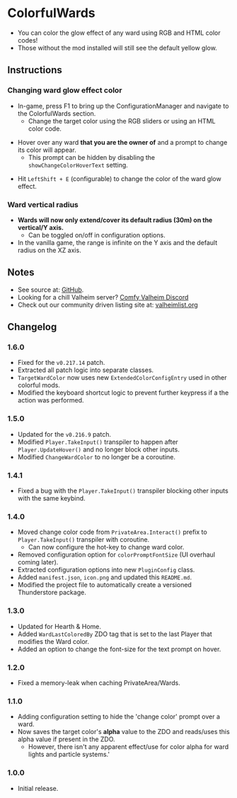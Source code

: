# ColorfulWards

  * You can color the glow effect of any ward using RGB and HTML color codes!
  * Those without the mod installed will still see the default yellow glow.

## Instructions

### Changing ward glow effect color

  * In-game, press F1 to bring up the ConfigurationManager and navigate to the ColorfulWards section.
    * Change the target color using the RGB sliders or using an HTML color code.

  - Hover over any ward **that you are the owner of** and a prompt to change its color will appear.
    - This prompt can be hidden by disabling the `showChangeColorHoverText` setting.

  * Hit `LeftShift + E` (configurable) to change the color of the ward glow effect.

### Ward vertical radius

  * **Wards will now only extend/cover its default radius (30m) on the vertical/Y axis.**
    * Can be toggled on/off in configuration options.
  * In the vanilla game, the range is infinite on the Y axis and the default radius on the XZ axis.

## Notes

  * See source at: [GitHub](https://github.com/redseiko/ComfyMods/tree/main/ColorfulLights).
  * Looking for a chill Valheim server? [Comfy Valheim Discord](https://discord.gg/ameHJz5PFk)
  * Check out our community driven listing site at: [valheimlist.org](https://valheimlist.org/)

## Changelog

### 1.6.0

  * Fixed for the `v0.217.14` patch.
  * Extracted all patch logic into separate classes.
  * `TargetWardColor` now uses new `ExtendedColorConfigEntry` used in other colorful mods.
  * Modified the keyboard shortcut logic to prevent further keypress if a the action was performed.

### 1.5.0

  * Updated for the `v0.216.9` patch.
  * Modified `Player.TakeInput()` transpiler to happen after `Player.UpdateHover()` and no longer block other inputs.
  * Modified `ChangeWardColor` to no longer be a coroutine.

### 1.4.1

  * Fixed a bug with the `Player.TakeInput()` transpiler blocking other inputs with the same keybind.

### 1.4.0

  * Moved change color code from `PrivateArea.Interact()` prefix to `Player.TakeInput()` transpiler with coroutine.
    * Can now configure the hot-key to change ward color.
  * Removed configuration option for `colorPromptFontSize` (UI overhaul coming later).
  * Extracted configuration options into new `PluginConfig` class.
  * Added `manifest.json`, `icon.png` and updated this `README.md`.
  * Modified the project file to automatically create a versioned Thunderstore package.

### 1.3.0

  * Updated for Hearth & Home.
  * Added `WardLastColoredBy` ZDO tag that is set to the last Player that modifies the Ward color.
  * Added an option to change the font-size for the text prompt on hover.

### 1.2.0

  * Fixed a memory-leak when caching PrivateArea/Wards.

### 1.1.0

  * Adding configuration setting to hide the 'change color' prompt over a ward.
  * Now saves the target color's **alpha** value to the ZDO and reads/uses this alpha value if present in the ZDO.
    * However, there isn't any apparent effect/use for color alpha for ward lights and particle systems.'

### 1.0.0

  * Initial release.